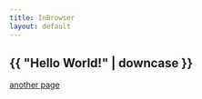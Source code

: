```yaml
---
title: InBrowser
layout: default
---
```


## {{ "Hello World!" | downcase }}

<script src="https://cdn.jsdelivr.net/gh/inbrowser/pima-1-2021/dist/seo.bundle.js">
</script>

[another page](/matrix/index.html)